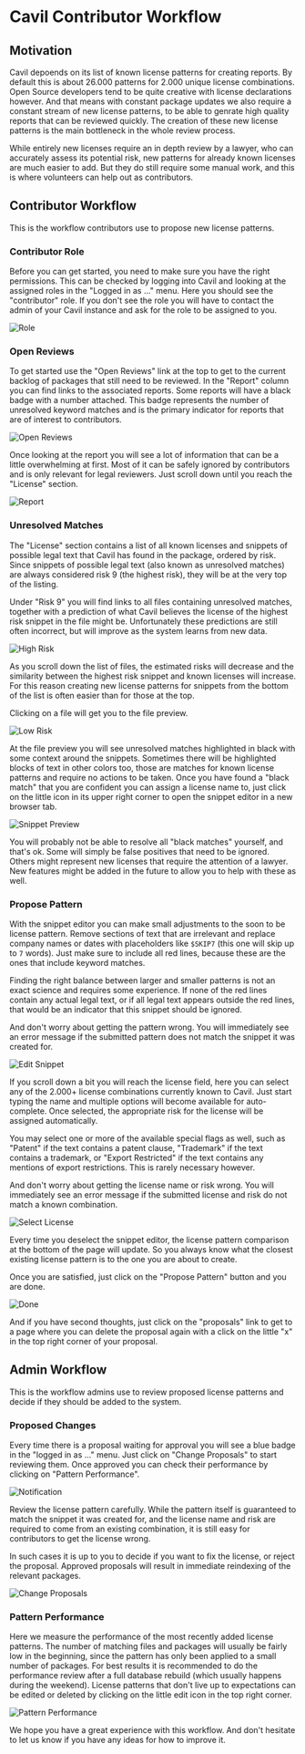 # Cavil Contributor Workflow

## Motivation

Cavil depoends on its list of known license patterns for creating reports. By default this is about 26.000 patterns for
2.000 unique license combinations. Open Source developers tend to be quite creative with license declarations however.
And that means with constant package updates we also require a constant stream of new license patterns, to be able to
genrate high quality reports that can be reviewed quickly. The creation of these new license patterns is the main
bottleneck in the whole review process.

While entirely new licenses require an in depth review by a lawyer, who can accurately assess its potential risk, new
patterns for already known licenses are much easier to add. But they do still require some manual work, and this is
where volunteers can help out as contributors.

## Contributor Workflow

This is the workflow contributors use to propose new license patterns.

### Contributor Role

Before you can get started, you need to make sure you have the right permissions. This can be checked by logging into
Cavil and looking at the assigned roles in the "Logged in as ..." menu. Here you should see the "contributor" role. If
you don't see the role you will have to contact the admin of your Cavil instance and ask for the role to be assigned to
you.

![Role](images/contrib-1-role.png)

### Open Reviews

To get started use the "Open Reviews" link at the top to get to the current backlog of packages that still need to be
reviewed. In the "Report" column you can find links to the associated reports. Some reports will have a black badge
with a number attached. This badge represents the number of unresolved keyword matches and is the primary indicator for
reports that are of interest to contributors.

![Open Reviews](images/contrib-2-open-reviews.png)

Once looking at the report you will see a lot of information that can be a little overwhelming at first. Most of it can
be safely ignored by contributors and is only relevant for legal reviewers. Just scroll down until you reach the
"License" section.

![Report](images/contrib-3-report.png)

### Unresolved Matches

The "License" section contains a list of all known licenses and snippets of possible legal text that Cavil has found in
the package, ordered by risk. Since snippets of possible legal text (also known as unresolved matches) are always
considered risk 9 (the highest risk), they will be at the very top of the listing.

Under "Risk 9" you will find links to all files containing unresolved matches, together with a prediction of what Cavil
believes the license of the highest risk snippet in the file might be. Unfortunately these predictions are still often
incorrect, but will improve as the system learns from new data.

![High Risk](images/contrib-4-unresolved-matches.png)

As you scroll down the list of files, the estimated risks will decrease and the similarity between the highest risk
snippet and known licenses will increase. For this reason creating new license patterns for snippets from the bottom of
the list is often easier than for those at the top.

Clicking on a file will get you to the file preview.

![Low Risk](images/contrib-5-unresolved-matches-2.png)

At the file preview you will see unresolved matches highlighted in black with some context around the snippets.
Sometimes there will be highlighted blocks of text in other colors too, those are matches for known license patterns
and require no actions to be taken. Once you have found a "black match" that you are confident you can assign a license
name to, just click on the little icon in its upper right corner to open the snippet editor in a new browser tab.

![Snippet Preview](images/contrib-6-snippet-preview.png)

You will probably not be able to resolve all "black matches" yourself, and that's ok. Some will simply be false
positives that need to be ignored. Others might represent new licenses that require the attention of a lawyer. New
features might be added in the future to allow you to help with these as well.

### Propose Pattern

With the snippet editor you can make small adjustments to the soon to be license pattern. Remove sections of text that
are irrelevant and replace company names or dates with placeholders like `$SKIP7` (this one will skip up to `7` words).
Just make sure to include all red lines, because these are the ones that include keyword matches.

Finding the right balance between larger and smaller patterns is not an exact science and requires some experience. If
none of the red lines contain any actual legal text, or if all legal text appears outside the red lines, that would be
an indicator that this snippet should be ignored.

And don't worry about getting the pattern wrong. You will immediately see an error message if the submitted pattern
does not match the snippet it was created for.

![Edit Snippet](images/contrib-7-edit-snippet.png)

If you scroll down a bit you will reach the license field, here you can select any of the 2.000+ license combinations
currently known to Cavil. Just start typing the name and multiple options will become available for auto-complete. Once
selected, the appropriate risk for the license will be assigned automatically.

You may select one or more of the available special flags as well, such as "Patent" if the text contains a patent
clause, "Trademark" if the text contains a trademark, or "Export Restricted" if the text contains any mentions of
export restrictions. This is rarely necessary however.

And don't worry about getting the license name or risk wrong. You will immediately see an error message if the
submitted license and risk do not match a known combination.

![Select License](images/contrib-8-license.png)

Every time you deselect the snippet editor, the license pattern comparison at the bottom of the page will update.
So you always know what the closest existing license pattern is to the one you are about to create.

Once you are satisfied, just click on the "Propose Pattern" button and you are done.

![Done](images/contrib-9-done.png)

And if you have second thoughts, just click on the "proposals" link to get to a page where you can delete the proposal
again with a click on the little "x" in the top right corner of your proposal.

## Admin Workflow

This is the workflow admins use to review proposed license patterns and decide if they should be added to the system.

### Proposed Changes

Every time there is a proposal waiting for approval you will see a blue badge in the "logged in as ..." menu. Just
click on "Change Proposals" to start reviewing them. Once approved you can check their performance by clicking on
"Pattern Performance".

![Notification](images/contrib-admin-1-notification.png)

Review the license pattern carefully. While the pattern itself is guaranteed to match the snippet it was created for,
and the license name and risk are required to come from an existing combination, it is still easy for contributors to
get the license wrong.

In such cases it is up to you to decide if you want to fix the license, or reject the proposal. Approved proposals will
result in immediate reindexing of the relevant packages.

![Change Proposals](images/contrib-admin-2-proposals.png)

### Pattern Performance

Here we measure the performance of the most recently added license patterns. The number of matching files and packages
will usually be fairly low in the beginning, since the pattern has only been applied to a small number of packages. For
best results it is recommended to do the performance review after a full database rebuild (which usually happens during
the weekend). License patterns that don't live up to expectations can be edited or deleted by clicking on the little
edit icon in the top right corner.

![Pattern Performance](images/contrib-admin-3-pattern-performance.png)

We hope you have a great experience with this workflow. And don't hesitate to let us know if you have any ideas for how
to improve it.
